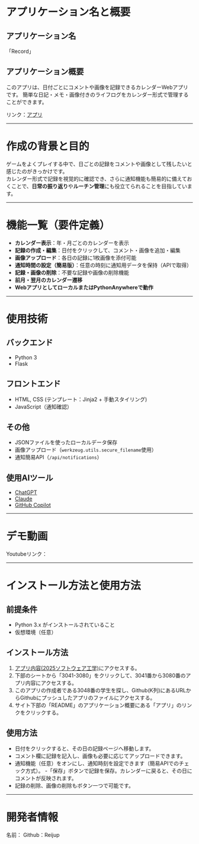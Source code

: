 # アプリケーション名と概要

## アプリケーション名

「Record」

## アプリケーション概要

このアプリは、日付ごとにコメントや画像を記録できるカレンダーWebアプリです。
簡単な日記・メモ・画像付きのライフログをカレンダー形式で管理することができます。

リンク：[アプリ](https://reijp.pythonanywhere.com/)

---

# 作成の背景と目的

ゲームをよくプレイする中で、日ごとの記録をコメントや画像として残したいと感じたのがきっかけです。  
カレンダー形式で記録を視覚的に確認でき、さらに通知機能も簡易的に備えておくことで、**日常の振り返り**や**ルーチン管理**にも役立てられることを目指しています。

---

# 機能一覧（要件定義）

- **カレンダー表示**：年・月ごとのカレンダーを表示
- **記録の作成・編集**：日付をクリックして、コメント・画像を追加・編集
- **画像アップロード**：各日の記録に1枚画像を添付可能
- **通知時間の設定（簡易版）**：任意の時刻に通知用データを保持（APIで取得）
- **記録・画像の削除**：不要な記録や画像の削除機能
- **前月・翌月のカレンダー遷移**
- **WebアプリとしてローカルまたはPythonAnywhereで動作**

---

# 使用技術

## バックエンド

- Python 3
- Flask

## フロントエンド

- HTML, CSS (テンプレート：Jinja2 + 手動スタイリング)
- JavaScript（通知確認）

## その他

- JSONファイルを使ったローカルデータ保存
- 画像アップロード（`werkzeug.utils.secure_filename`使用）
- 通知簡易API（`/api/notifications`）

## 使用AIツール

- [ChatGPT](https://chat.openai.com/)
- [Claude](https://claude.ai/)
- [GitHub Copilot](https://github.com/features/copilot)

---

# デモ動画

Youtubeリンク：[](https://www.youtube.com/)

---

# インストール方法と使用方法

## 前提条件

- Python 3.x がインストールされていること
- 仮想環境（任意）

## インストール方法

1. [アプリ内容(2025ソフトウェア工学)](https://docs.google.com/spreadsheets/d/1csqAiFNWVb1iCXUQMr2ri83zJ4li_YKsvHBG_DZmFj4/edit?gid=1496793483#gid=1496793483)にアクセスする。
2. 下部のシートから「3041-3080」をクリックして、3041番から3080番のアプリ内容にアクセスする。
3. このアプリの作成者である3048番の学生を探し、Github(K列)にあるURLからGithubにプッシュしたアプリのファイルにアクセスする。
4. サイト下部の「README」のアプリケーション概要にある「アプリ」のリンクをクリックする。

## 使用方法

- 日付をクリックすると、その日の記録ページへ移動します。
- コメント欄に記録を記入し、画像も必要に応じてアップロードできます。
- 通知機能（任意）をオンにし、通知時刻を設定できます（簡易APIでのチェック方式）。
-「保存」ボタンで記録を保存。カレンダーに戻ると、その日にコメントが反映されます。
- 記録の削除、画像の削除もボタン一つで可能です。

---

# 開発者情報

名前：
Github：Reijup
